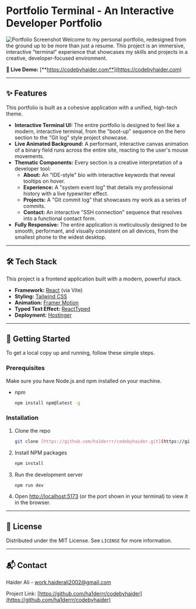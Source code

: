 # Portfolio Terminal - An Interactive Developer Portfolio

![Portfolio Screenshot](https-i-imgur-com-your-screenshot-url-png) Welcome to my personal portfolio, redesigned from the ground up to be more than just a resume. This project is an immersive, interactive "terminal" experience that showcases my skills and projects in a creative, developer-focused environment.

**🔗 Live Demo:** [**https://codebyhaider.com**](https://codebyhaider.com)

---

## ✨ Features

This portfolio is built as a cohesive application with a unified, high-tech theme.

- **Interactive Terminal UI:** The entire portfolio is designed to feel like a modern, interactive terminal, from the "boot-up" sequence on the hero section to the "Git log" style project showcase.
- **Live Animated Background:** A performant, interactive canvas animation of a binary field runs across the entire site, reacting to the user's mouse movements.
- **Thematic Components:** Every section is a creative interpretation of a developer tool:
  - **About:** An "IDE-style" bio with interactive keywords that reveal tooltips on hover.
  - **Experience:** A "system event log" that details my professional history with a live typewriter effect.
  - **Projects:** A "Git commit log" that showcases my work as a series of commits.
  - **Contact:** An interactive "SSH connection" sequence that resolves into a functional contact form.
- **Fully Responsive:** The entire application is meticulously designed to be smooth, performant, and visually consistent on all devices, from the smallest phone to the widest desktop.

---

## 🛠️ Tech Stack

This project is a frontend application built with a modern, powerful stack.

- **Framework:** [React](https://reactjs.org/) (via Vite)
- **Styling:** [Tailwind CSS](https://tailwindcss.com/)
- **Animation:** [Framer Motion](https://www.framer.com/motion/)
- **Typed Text Effect:** [ReactTyped](https://www.npmjs.com/package/react-typed)
- **Deployment:** [Hostinger](https://www.hostinger.com/)

---

## 🚀 Getting Started

To get a local copy up and running, follow these simple steps.

### Prerequisites

Make sure you have Node.js and npm installed on your machine.

- npm
  ```sh
  npm install npm@latest -g
  ```

### Installation

1.  Clone the repo
    ```sh
    git clone [https://github.com/ha1derrr/codebyhaider.git](https://github.com/ha1derrr/codebyhaider.git)
    ```
2.  Install NPM packages
    ```sh
    npm install
    ```
3.  Run the development server
    ```sh
    npm run dev
    ```
4.  Open [http://localhost:5173](http://localhost:5173) (or the port shown in your terminal) to view it in the browser.

---

## 📜 License

Distributed under the MIT License. See `LICENSE` for more information.

---

## 📬 Contact

Haider Ali - work.haiderali2002@gmail.com

Project Link: [https://github.com/ha1derrr/codebyhaider](https://github.com/ha1derrr/codebyhaider)
